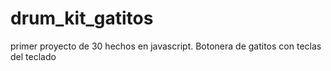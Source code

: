 # drum_kit_gatitos
primer proyecto de 30 hechos en javascript. Botonera de gatitos con teclas del teclado
